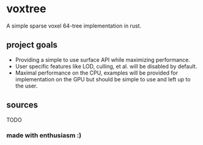 # voxtree
A simple sparse voxel 64-tree implementation in rust.

## project goals
- Providing a simple to use surface API while maximizing performance.
- User specific features like LOD, culling, et al. will be disabled by default.
- Maximal performance on the CPU, examples will be provided for implementation on the GPU but should be simple to use and left up to the user.

## sources
TODO

### made with enthusiasm :)
